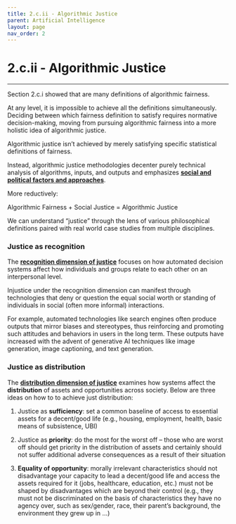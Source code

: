 ```yaml
---
title: 2.c.ii - Algorithmic Justice
parent: Artificial Intelligence
layout: page
nav_order: 2
---
```


# 2.c.ii - Algorithmic Justice

* * *

Section 2.c.i showed that are many definitions of algorithmic fairness.

At any level, it is impossible to achieve all the definitions simultaneously. Deciding between which fairness definition to satisfy requires normative decision-making, moving from pursuing algorithmic fairness into a more holistic idea of algorithmic justice.

Algorithmic justice isn’t achieved by merely satisfying specific statistical definitions of fairness. 

Instead, algorithmic justice methodologies decenter purely technical analysis of algorithms, inputs, and outputs and emphasizes [**social and political factors and approaches**](javascript:openPanel('sociopolitical-factors-and-approaches')).

More reductively:

Algorithmic Fairness + Social Justice = Algorithmic Justice

We can understand “justice” through the lens of various philosophical definitions paired with real world case studies from multiple disciplines.

### Justice as recognition
    
The [**recognition dimension of justice**](javascript:openPanel('failures-of-recognition')) focuses on how automated decision systems affect how individuals and groups relate to each other on an interpersonal level.

Injustice under the recognition dimension can manifest through technologies that deny or question the equal social worth or standing of individuals in social (often more informal) interactions.
    
For example, automated technologies like search engines often produce outputs that mirror biases and stereotypes, thus reinforcing and promoting such attitudes and behaviors in users in the long term. These outputs have increased with the advent of generative AI techniques like  image generation, image captioning, and text generation.

### Justice as distribution

The [**distribution dimension of justice**](javascript:openPanel('failures-of-distribution')) examines how systems affect the **distribution** of assets and opportunities across society. Below are three ideas on how to to achieve just distribution:

1. Justice as **sufficiency**: set a common baseline of access to essential assets for a decent/good life (e.g., housing, employment, health, basic means of subsistence, UBI)

2. Justice as **priority**: do the most for the worst off – those who are worst off should get priority in the distribution of assets and certainly should not suffer additional adverse consequences as a result of their situation

3. **Equality of opportunity**: morally irrelevant characteristics  should not disadvantage your capacity to lead a decent/good life and access the assets required for it (jobs, healthcare, education, etc.) must not be shaped by disadvantages which are beyond their control (e.g., they must not be discriminated on the basis of characteristics they have no agency over, such as sex/gender, race, their parent’s background, the environment they grew up in …)




